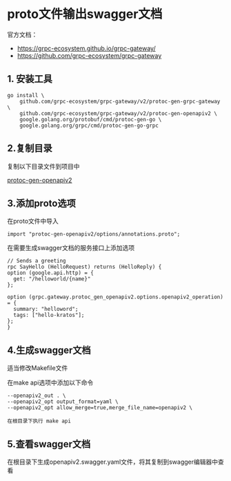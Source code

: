 # proto文件输出swagger文档

官方文档：

- https://grpc-ecosystem.github.io/grpc-gateway/
- https://github.com/grpc-ecosystem/grpc-gateway

## 1. 安装工具

```shell
go install \
    github.com/grpc-ecosystem/grpc-gateway/v2/protoc-gen-grpc-gateway \
    github.com/grpc-ecosystem/grpc-gateway/v2/protoc-gen-openapiv2 \
    google.golang.org/protobuf/cmd/protoc-gen-go \
    google.golang.org/grpc/cmd/protoc-gen-go-grpc
```

## 2.复制目录

复制以下目录文件到项目中

[protoc-gen-openapiv2](..%2Fthird_party%2Fprotoc-gen-openapiv2)

## 3.添加proto选项

在proto文件中导入

```shell
import "protoc-gen-openapiv2/options/annotations.proto";
```

在需要生成swagger文档的服务接口上添加选项

```shell
// Sends a greeting
rpc SayHello (HelloRequest) returns (HelloReply) {
option (google.api.http) = {
  get: "/helloworld/{name}"
};

option (grpc.gateway.protoc_gen_openapiv2.options.openapiv2_operation) = {
  summary: "helloword";
  tags: ["hello-kratos"];
};
}
```


## 4.生成swagger文档

适当修改Makefile文件

在make api选项中添加以下命令

```shell
--openapiv2_out . \
--openapiv2_opt output_format=yaml \
--openapiv2_opt allow_merge=true,merge_file_name=openapiv2 \
```

```shell
在根目录下执行 make api
```

## 5.查看swagger文档

在根目录下生成openapiv2.swagger.yaml文件，将其复制到swagger编辑器中查看